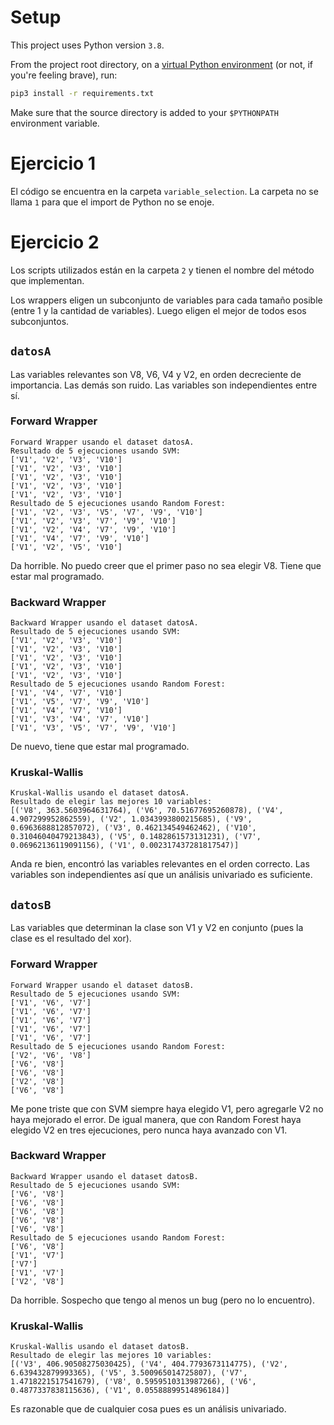 # Setup
This project uses Python version `3.8`.

From the project root directory, on a [virtual Python environment](https://virtualenvwrapper.readthedocs.io/en/latest/) (or not, if you're feeling brave), run:
```bash
pip3 install -r requirements.txt
```

Make sure that the source directory is added to your `$PYTHONPATH` environment variable.

# Ejercicio 1
El código se encuentra en la carpeta `variable_selection`. La carpeta no se llama `1` para que el import de Python no se enoje.

# Ejercicio 2
Los scripts utilizados están en la carpeta `2` y tienen el nombre del método que implementan.

Los wrappers eligen un subconjunto de variables para cada tamaño posible (entre 1 y la cantidad de variables). Luego eligen el mejor de todos esos subconjuntos.

## `datosA`
Las variables relevantes son V8, V6, V4 y V2, en orden decreciente de importancia. Las demás son ruido. Las variables son independientes entre sí.

### Forward Wrapper
```
Forward Wrapper usando el dataset datosA.
Resultado de 5 ejecuciones usando SVM:
['V1', 'V2', 'V3', 'V10']
['V1', 'V2', 'V3', 'V10']
['V1', 'V2', 'V3', 'V10']
['V1', 'V2', 'V3', 'V10']
['V1', 'V2', 'V3', 'V10']
Resultado de 5 ejecuciones usando Random Forest:
['V1', 'V2', 'V3', 'V5', 'V7', 'V9', 'V10']
['V1', 'V2', 'V3', 'V7', 'V9', 'V10']
['V1', 'V2', 'V4', 'V7', 'V9', 'V10']
['V1', 'V4', 'V7', 'V9', 'V10']
['V1', 'V2', 'V5', 'V10']
```
Da horrible. No puedo creer que el primer paso no sea elegir V8. Tiene que estar mal programado.

### Backward Wrapper
```
Backward Wrapper usando el dataset datosA.
Resultado de 5 ejecuciones usando SVM:
['V1', 'V2', 'V3', 'V10']
['V1', 'V2', 'V3', 'V10']
['V1', 'V2', 'V3', 'V10']
['V1', 'V2', 'V3', 'V10']
['V1', 'V2', 'V3', 'V10']
Resultado de 5 ejecuciones usando Random Forest:
['V1', 'V4', 'V7', 'V10']
['V1', 'V5', 'V7', 'V9', 'V10']
['V1', 'V4', 'V7', 'V10']
['V1', 'V3', 'V4', 'V7', 'V10']
['V1', 'V3', 'V5', 'V7', 'V9', 'V10']
```
De nuevo, tiene que estar mal programado. 

### Kruskal-Wallis
```
Kruskal-Wallis usando el dataset datosA.
Resultado de elegir las mejores 10 variables:
[('V8', 363.5603964631764), ('V6', 70.51677695260878), ('V4', 4.907299952862559), ('V2', 1.0343993800215685), ('V9', 0.6963688812857072), ('V3', 0.462134549462462), ('V10', 0.31046040479213843), ('V5', 0.1482861573131231), ('V7', 0.06962136119091156), ('V1', 0.002317437281817547)]
```

Anda re bien, encontró las variables relevantes en el orden correcto. Las variables son independientes así que un análisis univariado es suficiente.

## `datosB`
Las variables que determinan la clase son V1 y V2 en conjunto (pues la clase es el resultado del xor).

### Forward Wrapper
```
Forward Wrapper usando el dataset datosB.
Resultado de 5 ejecuciones usando SVM:
['V1', 'V6', 'V7']
['V1', 'V6', 'V7']
['V1', 'V6', 'V7']
['V1', 'V6', 'V7']
['V1', 'V6', 'V7']
Resultado de 5 ejecuciones usando Random Forest:
['V2', 'V6', 'V8']
['V6', 'V8']
['V6', 'V8']
['V2', 'V8']
['V6', 'V8']
```
Me pone triste que con SVM siempre haya elegido V1, pero agregarle V2 no haya mejorado el error. De igual manera, que con Random Forest haya elegido V2 en tres ejecuciones, pero nunca haya avanzado con V1.

### Backward Wrapper
```
Backward Wrapper usando el dataset datosB.
Resultado de 5 ejecuciones usando SVM:
['V6', 'V8']
['V6', 'V8']
['V6', 'V8']
['V6', 'V8']
['V6', 'V8']
Resultado de 5 ejecuciones usando Random Forest:
['V6', 'V8']
['V1', 'V7']
['V7']
['V1', 'V7']
['V2', 'V8']
```

Da horrible. Sospecho que tengo al menos un bug (pero no lo encuentro).

### Kruskal-Wallis
```
Kruskal-Wallis usando el dataset datosB.
Resultado de elegir las mejores 10 variables:
[('V3', 406.90508275030425), ('V4', 404.7793673114775), ('V2', 6.639432879993365), ('V5', 3.500965014725807), ('V7', 1.4718221517541679), ('V8', 0.5959510313987266), ('V6', 0.4877337838115636), ('V1', 0.05588899514896184)]
```

Es razonable que de cualquier cosa pues es un análisis univariado.